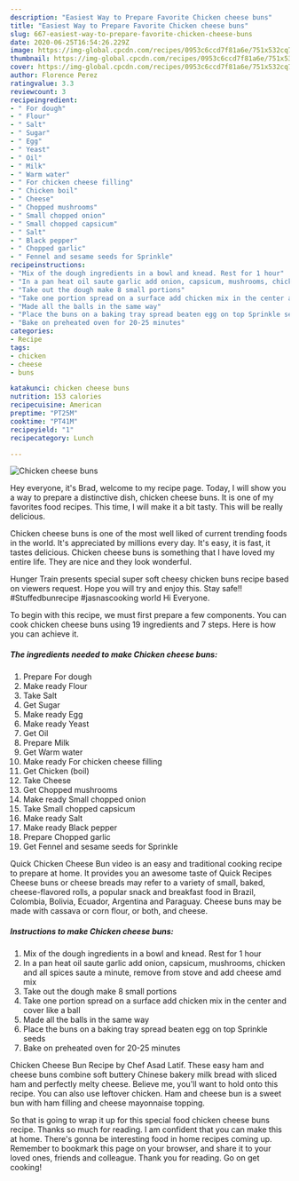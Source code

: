 ```yaml
---
description: "Easiest Way to Prepare Favorite Chicken cheese buns"
title: "Easiest Way to Prepare Favorite Chicken cheese buns"
slug: 667-easiest-way-to-prepare-favorite-chicken-cheese-buns
date: 2020-06-25T16:54:26.229Z
image: https://img-global.cpcdn.com/recipes/0953c6ccd7f81a6e/751x532cq70/chicken-cheese-buns-recipe-main-photo.jpg
thumbnail: https://img-global.cpcdn.com/recipes/0953c6ccd7f81a6e/751x532cq70/chicken-cheese-buns-recipe-main-photo.jpg
cover: https://img-global.cpcdn.com/recipes/0953c6ccd7f81a6e/751x532cq70/chicken-cheese-buns-recipe-main-photo.jpg
author: Florence Perez
ratingvalue: 3.3
reviewcount: 3
recipeingredient:
- " For dough"
- " Flour"
- " Salt"
- " Sugar"
- " Egg"
- " Yeast"
- " Oil"
- " Milk"
- " Warm water"
- " For chicken cheese filling"
- " Chicken boil"
- " Cheese"
- " Chopped mushrooms"
- " Small chopped onion"
- " Small chopped capsicum"
- " Salt"
- " Black pepper"
- " Chopped garlic"
- " Fennel and sesame seeds for Sprinkle"
recipeinstructions:
- "Mix of the dough ingredients in a bowl and knead. Rest for 1 hour"
- "In a pan heat oil saute garlic add onion, capsicum, mushrooms, chicken and all spices saute a minute, remove from stove and add cheese amd mix"
- "Take out the dough make 8 small portions"
- "Take one portion spread on a surface add chicken mix in the center and cover like a ball"
- "Made all the balls in the same way"
- "Place the buns on a baking tray spread beaten egg on top Sprinkle seeds"
- "Bake on preheated oven for 20-25 minutes"
categories:
- Recipe
tags:
- chicken
- cheese
- buns

katakunci: chicken cheese buns 
nutrition: 153 calories
recipecuisine: American
preptime: "PT25M"
cooktime: "PT41M"
recipeyield: "1"
recipecategory: Lunch

---
```



![Chicken cheese buns](https://img-global.cpcdn.com/recipes/0953c6ccd7f81a6e/751x532cq70/chicken-cheese-buns-recipe-main-photo.jpg)

Hey everyone, it's Brad, welcome to my recipe page. Today, I will show you a way to prepare a distinctive dish, chicken cheese buns. It is one of my favorites food recipes. This time, I will make it a bit tasty. This will be really delicious.

Chicken cheese buns is one of the most well liked of current trending foods in the world. It's appreciated by millions every day. It's easy, it is fast, it tastes delicious. Chicken cheese buns is something that I have loved my entire life. They are nice and they look wonderful.

Hunger Train presents special super soft cheesy chicken buns recipe based on viewers request. Hope you will try and enjoy this. Stay safe!! #Stuffedbunrecipe #jasnascooking world Hi Everyone.


To begin with this recipe, we must first prepare a few components. You can cook chicken cheese buns using 19 ingredients and 7 steps. Here is how you can achieve it.

<!--inarticleads1-->

##### The ingredients needed to make Chicken cheese buns:

1. Prepare  For dough
1. Make ready  Flour
1. Take  Salt
1. Get  Sugar
1. Make ready  Egg
1. Make ready  Yeast
1. Get  Oil
1. Prepare  Milk
1. Get  Warm water
1. Make ready  For chicken cheese filling
1. Get  Chicken (boil)
1. Take  Cheese
1. Get  Chopped mushrooms
1. Make ready  Small chopped onion
1. Take  Small chopped capsicum
1. Make ready  Salt
1. Make ready  Black pepper
1. Prepare  Chopped garlic
1. Get  Fennel and sesame seeds for Sprinkle


Quick Chicken Cheese Bun video is an easy and traditional cooking recipe to prepare at home. It provides you an awesome taste of Quick Recipes Cheese buns or cheese breads may refer to a variety of small, baked, cheese-flavored rolls, a popular snack and breakfast food in Brazil, Colombia, Bolivia, Ecuador, Argentina and Paraguay. Cheese buns may be made with cassava or corn flour, or both, and cheese. 

<!--inarticleads2-->

##### Instructions to make Chicken cheese buns:

1. Mix of the dough ingredients in a bowl and knead. Rest for 1 hour
1. In a pan heat oil saute garlic add onion, capsicum, mushrooms, chicken and all spices saute a minute, remove from stove and add cheese amd mix
1. Take out the dough make 8 small portions
1. Take one portion spread on a surface add chicken mix in the center and cover like a ball
1. Made all the balls in the same way
1. Place the buns on a baking tray spread beaten egg on top Sprinkle seeds
1. Bake on preheated oven for 20-25 minutes


Chicken Cheese Bun Recipe by Chef Asad Latif. These easy ham and cheese buns combine soft buttery Chinese bakery milk bread with sliced ham and perfectly melty cheese. Believe me, you&#39;ll want to hold onto this recipe. You can also use leftover chicken. Ham and cheese bun is a sweet bun with ham filling and cheese mayonnaise topping. 

So that is going to wrap it up for this special food chicken cheese buns recipe. Thanks so much for reading. I am confident that you can make this at home. There's gonna be interesting food in home recipes coming up. Remember to bookmark this page on your browser, and share it to your loved ones, friends and colleague. Thank you for reading. Go on get cooking!
